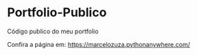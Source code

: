 # Portfolio-Publico
Código publico do meu portfolio

Confira a página em:
https://marcelozuza.pythonanywhere.com/
